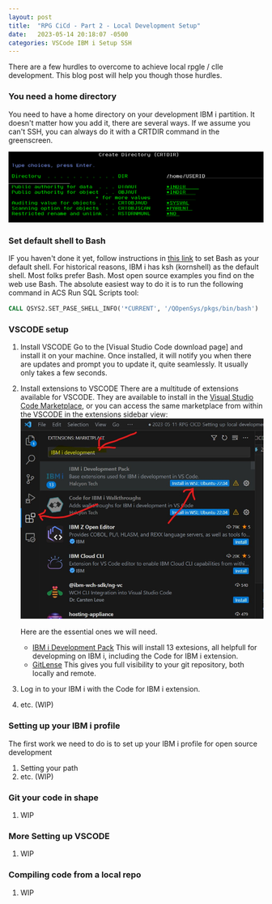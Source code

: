 ```yaml
---
layout: post
title:  "RPG CiCd - Part 2 - Local Development Setup"
date:   2023-05-14 20:18:07 -0500
categories: VSCode IBM i Setup SSH
---
```

There are a few hurdles to overcome to achieve local rpgle / clle development.  This blog post will help you though those hurdles.

### You need a home directory
You need to have a home directory on your development IBM i partition.  It doesn't matter how you add it, there are several ways.  If we assume you can't SSH, you can always do it with a CRTDIR command in the greenscreen.

![Please, not more greenscreen!](/assets/images/CRTDIR.png)

### Set default shell to Bash
IF you haven't done it yet, follow instructions in [this link](https://ibmi-oss-docs.readthedocs.io/en/latest/troubleshooting/SETTING_BASH.html) to set Bash as your default shell.  For historical reasons, IBM i has ksh (kornshell) as the default shell.  Most folks prefer Bash. Most open source examples you find on the web use Bash.  The absolute easiest way to do it is to run the following command in ACS Run SQL Scripts tool:

```SQL
CALL QSYS2.SET_PASE_SHELL_INFO('*CURRENT', '/QOpenSys/pkgs/bin/bash')
```

### VSCODE setup
1. Install VSCODE
   Go to the [Visual Studio Code download page] and install it on your machine.  Once installed, it will notify you when there are updates and prompt you to update it, quite seamlessly.   It usually only takes a few seconds.
2. Install extensions to VSCODE
   There are a multitude of extensions available for VSCODE.  They are available to install in the [Visual Studio Code Marketplace](https://marketplace.visualstudio.com/VSCode), or you can access the same marketplace from within the VSCODE in the extensions sidebar view:
   ![Install IBM i Development Pack](/assets/images/InstallIBMiDevelopmentPack.jpg)

   Here are the essential ones we will need.
   *  [IBM i Development Pack](https://marketplace.visualstudio.com/items?itemName=HalcyonTechLtd.ibm-i-development-pack) This will install 13 extesions, all helpfull for developming on IBM i, including the Code for IBM i extension.
   *  [GitLense](https://marketplace.visualstudio.com/items?itemName=eamodio.gitlens) This gives you full visibility to your git repository, both locally and remote.
3. Log in to your IBM i with the Code for IBM i extension.
4. etc. (WIP)

### Setting up your IBM i profile
The first work we need to do is to set up your IBM i profile for open source development
1. Setting your path
2. etc. (WIP)

### Git your code in shape
1. WIP

### More Setting up VSCODE
1. WIP

### Compiling code from a local repo
1. WIP
